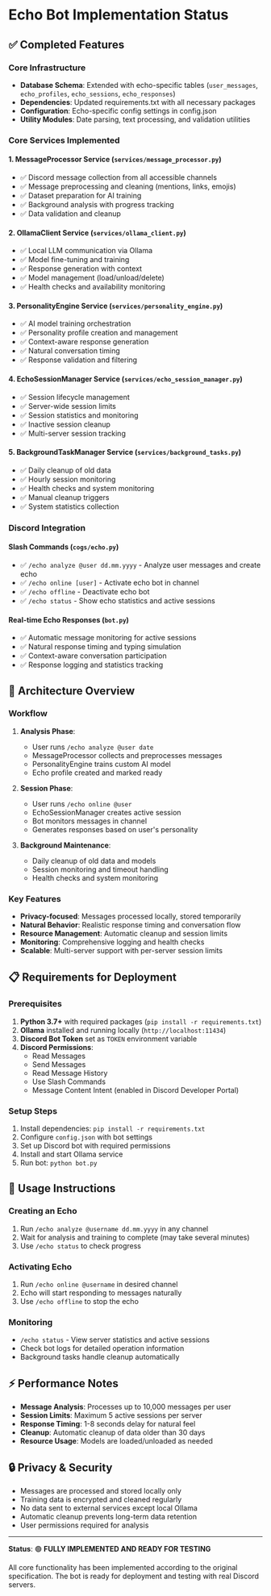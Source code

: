 # Echo Bot Implementation Status

## ✅ Completed Features

### Core Infrastructure
- **Database Schema**: Extended with echo-specific tables (`user_messages`, `echo_profiles`, `echo_sessions`, `echo_responses`)
- **Dependencies**: Updated requirements.txt with all necessary packages
- **Configuration**: Echo-specific config settings in config.json
- **Utility Modules**: Date parsing, text processing, and validation utilities

### Core Services Implemented

#### 1. MessageProcessor Service (`services/message_processor.py`)
- ✅ Discord message collection from all accessible channels
- ✅ Message preprocessing and cleaning (mentions, links, emojis)
- ✅ Dataset preparation for AI training
- ✅ Background analysis with progress tracking
- ✅ Data validation and cleanup

#### 2. OllamaClient Service (`services/ollama_client.py`)
- ✅ Local LLM communication via Ollama
- ✅ Model fine-tuning and training
- ✅ Response generation with context
- ✅ Model management (load/unload/delete)
- ✅ Health checks and availability monitoring

#### 3. PersonalityEngine Service (`services/personality_engine.py`)
- ✅ AI model training orchestration
- ✅ Personality profile creation and management
- ✅ Context-aware response generation
- ✅ Natural conversation timing
- ✅ Response validation and filtering

#### 4. EchoSessionManager Service (`services/echo_session_manager.py`)
- ✅ Session lifecycle management
- ✅ Server-wide session limits
- ✅ Session statistics and monitoring
- ✅ Inactive session cleanup
- ✅ Multi-server session tracking

#### 5. BackgroundTaskManager Service (`services/background_tasks.py`)
- ✅ Daily cleanup of old data
- ✅ Hourly session monitoring
- ✅ Health checks and system monitoring
- ✅ Manual cleanup triggers
- ✅ System statistics collection

### Discord Integration

#### Slash Commands (`cogs/echo.py`)
- ✅ `/echo analyze @user dd.mm.yyyy` - Analyze user messages and create echo
- ✅ `/echo online [user]` - Activate echo bot in channel
- ✅ `/echo offline` - Deactivate echo bot
- ✅ `/echo status` - Show echo statistics and active sessions

#### Real-time Echo Responses (`bot.py`)
- ✅ Automatic message monitoring for active sessions
- ✅ Natural response timing and typing simulation
- ✅ Context-aware conversation participation
- ✅ Response logging and statistics tracking

## 🔧 Architecture Overview

### Workflow
1. **Analysis Phase**: 
   - User runs `/echo analyze @user date`
   - MessageProcessor collects and preprocesses messages
   - PersonalityEngine trains custom AI model
   - Echo profile created and marked ready

2. **Session Phase**:
   - User runs `/echo online @user` 
   - EchoSessionManager creates active session
   - Bot monitors messages in channel
   - Generates responses based on user's personality

3. **Background Maintenance**:
   - Daily cleanup of old data and models
   - Session monitoring and timeout handling
   - Health checks and system monitoring

### Key Features
- **Privacy-focused**: Messages processed locally, stored temporarily
- **Natural Behavior**: Realistic response timing and conversation flow
- **Resource Management**: Automatic cleanup and session limits
- **Monitoring**: Comprehensive logging and health checks
- **Scalable**: Multi-server support with per-server session limits

## 📋 Requirements for Deployment

### Prerequisites
1. **Python 3.7+** with required packages (`pip install -r requirements.txt`)
2. **Ollama** installed and running locally (`http://localhost:11434`)
3. **Discord Bot Token** set as `TOKEN` environment variable
4. **Discord Permissions**: 
   - Read Messages
   - Send Messages
   - Read Message History
   - Use Slash Commands
   - Message Content Intent (enabled in Discord Developer Portal)

### Setup Steps
1. Install dependencies: `pip install -r requirements.txt`
2. Configure `config.json` with bot settings
3. Set up Discord bot with required permissions
4. Install and start Ollama service
5. Run bot: `python bot.py`

## 🎯 Usage Instructions

### Creating an Echo
1. Run `/echo analyze @username dd.mm.yyyy` in any channel
2. Wait for analysis and training to complete (may take several minutes)
3. Use `/echo status` to check progress

### Activating Echo
1. Run `/echo online @username` in desired channel
2. Echo will start responding to messages naturally
3. Use `/echo offline` to stop the echo

### Monitoring
- `/echo status` - View server statistics and active sessions
- Check bot logs for detailed operation information
- Background tasks handle cleanup automatically

## ⚡ Performance Notes

- **Message Analysis**: Processes up to 10,000 messages per user
- **Session Limits**: Maximum 5 active sessions per server
- **Response Timing**: 1-8 seconds delay for natural feel
- **Cleanup**: Automatic cleanup of data older than 30 days
- **Resource Usage**: Models are loaded/unloaded as needed

## 🔒 Privacy & Security

- Messages are processed and stored locally only
- Training data is encrypted and cleaned regularly
- No data sent to external services except local Ollama
- Automatic cleanup prevents long-term data retention
- User permissions required for analysis

---

**Status**: 🟢 **FULLY IMPLEMENTED AND READY FOR TESTING**

All core functionality has been implemented according to the original specification. The bot is ready for deployment and testing with real Discord servers.